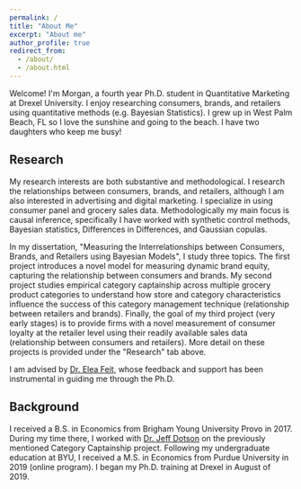 ```yaml
---
permalink: /
title: "About Me"
excerpt: "About me"
author_profile: true
redirect_from: 
  - /about/
  - /about.html
---
```


Welcome! I'm Morgan, a fourth year Ph.D. student in Quantitative Marketing at Drexel University. I enjoy researching consumers, brands, and retailers using quantitative methods (e.g. Bayesian Statistics). I grew up in West Palm Beach, FL so I love the sunshine and going to the beach. I have two daughters who keep me busy! 

## Research

My research interests are both substantive and methodological. I research the relationships between consumers, brands, and retailers, although I am also interested in advertising and digital marketing. I specialize in using consumer panel and grocery sales data. Methodologically my main focus is causal inference, specifically I have worked with synthetic control methods, Bayesian statistics, Differences in Differences, and Gaussian copulas. 

In my dissertation, "Measuring the Interrelationships between Consumers, Brands, and Retailers using Bayesian Models", I study three topics. The first project introduces a novel model for measuring dynamic brand equity, capturing the relationship between consumers and brands. My second project studies empirical category captainship across multiple grocery product categories to understand how store and category characteristics influence the success of this category management technique (relationship between retailers and brands). Finally, the goal of my third project (very early stages) is to provide firms with a novel measurement of consumer loyalty at the retailer level using their readily available sales data (relationship between consumers and retailers). More detail on these projects is provided under the "Research" tab above. 

I am advised by [Dr. Elea Feit](https://www.lebow.drexel.edu/people/eleafeit), whose feedback and support has been instrumental in guiding me through the Ph.D.

## Background

I received a B.S. in Economics from Brigham Young University Provo in 2017. During my time there, I worked with [Dr. Jeff Dotson](https://marriott.byu.edu/directory/details?id=33658) on the previously mentioned Category Captainship project. Following my undergraduate education at BYU, I received a M.S. in Economics from Purdue University in 2019 (online program). I began my Ph.D. training at Drexel in August of 2019.
